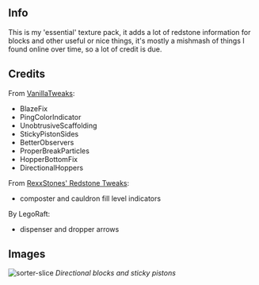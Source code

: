 ## Info
This is my 'essential' texture pack, it adds a lot of redstone information for blocks and other useful or nice things, it's mostly a mishmash of things I found online over time, so a lot of credit is due.

## Credits
From [VanillaTweaks](https://vanillatweaks.net/):
- BlazeFix
- PingColorIndicator
- UnobtrusiveScaffolding
- StickyPistonSides
- BetterObservers
- ProperBreakParticles
- HopperBottomFix
- DirectionalHoppers

From [RexxStones' Redstone Tweaks](https://www.planetminecraft.com/texture-pack/redstone-tweaks/):
- composter and cauldron fill level indicators

By LegoRaft:
- dispenser and dropper arrows

## Images
![sorter-slice](https://user-images.githubusercontent.com/50689727/231731262-2377c16d-f5ff-4d1d-b50d-7dc38b37747d.png)
_Directional blocks and sticky pistons_
